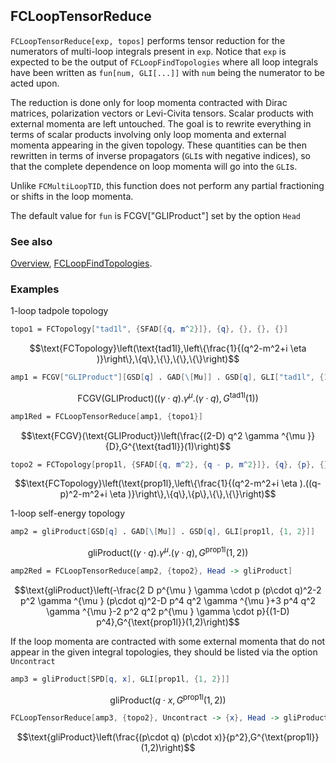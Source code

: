 ```mathematica
 
```

## FCLoopTensorReduce

`FCLoopTensorReduce[exp, topos]` performs tensor reduction for the numerators of multi-loop integrals present in `exp`. Notice that `exp` is expected to be the output of `FCLoopFindTopologies` where all loop integrals have been written as `fun[num, GLI[...]]` with `num` being the numerator to be acted upon.

The reduction is done only for loop momenta contracted with Dirac matrices, polarization vectors or Levi-Civita tensors. Scalar products with external momenta are left untouched. The goal is to rewrite everything in terms of scalar products involving only loop momenta and external momenta appearing in the given topology. These quantities can be then rewritten in terms of inverse propagators (`GLI`s with negative indices), so that the complete dependence on loop momenta will go into the `GLI`s.

Unlike `FCMultiLoopTID`, this function does not perform any partial fractioning or shifts in the loop momenta.

The default value for `fun` is  FCGV["GLIProduct"] set by the option `Head`

### See also

[Overview](Extra/FeynCalc.md), [FCLoopFindTopologies](FCLoopFindTopologies.md).

### Examples

1-loop tadpole topology

```mathematica
topo1 = FCTopology["tad1l", {SFAD[{q, m^2}]}, {q}, {}, {}, {}]
```

$$\text{FCTopology}\left(\text{tad1l},\left\{\frac{1}{(q^2-m^2+i \eta )}\right\},\{q\},\{\},\{\},\{\}\right)$$

```mathematica
amp1 = FCGV["GLIProduct"][GSD[q] . GAD[\[Mu]] . GSD[q], GLI["tad1l", {1}]]
```

$$\text{FCGV}(\text{GLIProduct})\left((\gamma \cdot q).\gamma ^{\mu }.(\gamma \cdot q),G^{\text{tad1l}}(1)\right)$$

```mathematica
amp1Red = FCLoopTensorReduce[amp1, {topo1}]
```

$$\text{FCGV}(\text{GLIProduct})\left(\frac{(2-D) q^2 \gamma ^{\mu }}{D},G^{\text{tad1l}}(1)\right)$$

```mathematica
topo2 = FCTopology[prop1l, {SFAD[{q, m^2}, {q - p, m^2}]}, {q}, {p}, {}, {}]
```

$$\text{FCTopology}\left(\text{prop1l},\left\{\frac{1}{(q^2-m^2+i \eta ).((q-p)^2-m^2+i \eta )}\right\},\{q\},\{p\},\{\},\{\}\right)$$

1-loop self-energy topology

```mathematica
amp2 = gliProduct[GSD[q] . GAD[\[Mu]] . GSD[q], GLI[prop1l, {1, 2}]]
```

$$\text{gliProduct}\left((\gamma \cdot q).\gamma ^{\mu }.(\gamma \cdot q),G^{\text{prop1l}}(1,2)\right)$$

```mathematica
amp2Red = FCLoopTensorReduce[amp2, {topo2}, Head -> gliProduct]
```

$$\text{gliProduct}\left(-\frac{2 D p^{\mu } \gamma \cdot p (p\cdot q)^2-2 p^2 \gamma ^{\mu } (p\cdot q)^2-D p^4 q^2 \gamma ^{\mu }+3 p^4 q^2 \gamma ^{\mu }-2 p^2 q^2 p^{\mu } \gamma \cdot p}{(1-D) p^4},G^{\text{prop1l}}(1,2)\right)$$

If the loop momenta are contracted with some external momenta that do not appear in the given integral topologies,
they should be listed via the option `Uncontract`

```mathematica
amp3 = gliProduct[SPD[q, x], GLI[prop1l, {1, 2}]]
```

$$\text{gliProduct}\left(q\cdot x,G^{\text{prop1l}}(1,2)\right)$$

```mathematica
FCLoopTensorReduce[amp3, {topo2}, Uncontract -> {x}, Head -> gliProduct]
```

$$\text{gliProduct}\left(\frac{(p\cdot q) (p\cdot x)}{p^2},G^{\text{prop1l}}(1,2)\right)$$